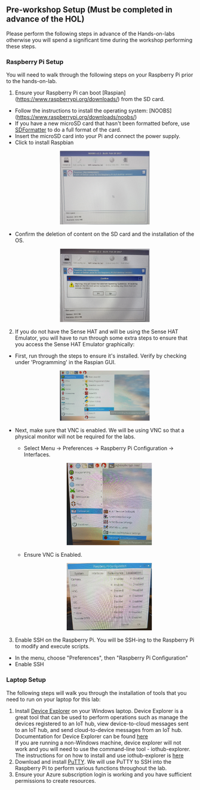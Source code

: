 ## Pre-workshop Setup (Must be completed in advance of the HOL)

Please perform the following steps in advance of the Hands-on-labs otherwise you will spend a significant time during the workshop performing these steps.

### Raspberry Pi Setup

You will need to walk through the following steps on your Raspberry Pi prior to the hands-on-lab. <BR>

1. Ensure your Raspberry Pi can boot [Raspian] (https://www.raspberrypi.org/downloads/) from the SD card. 
  - Follow the instructions to install the operating system: [NOOBS] (https://www.raspberrypi.org/downloads/noobs/) 
  - If you have a new microSD card that hasn't been formatted before, use [SDFormatter](https://www.sdcard.org/downloads/formatter_4/eula_windows/) to do a full format of the card.
  - Insert the microSD card into your Pi and connect the power supply. 
  - Click to install Raspbian
     <p align="center">
        <img src="Images/NOOBS_Install.jpg" width="50%" height="50%"/>
      </p>
   - Confirm the deletion of content on the SD card and the installation of the OS. 
      <p align="center">
        <img src="Images/ConfirmInstall.jpg" width="50%" height="50%"/>
      </p>
2. If you do not have the Sense HAT and will be using the Sense HAT Emulator, you will have to run through some extra steps to ensure that you access the Sense HAT Emulator graphically: 
  - First, run through the steps to ensure it's installed. Verify by checking under 'Programming' in the Raspian GUI.

      <p align="center">
        <img src="Images/SenseHat.jpg"  width="50%" height="50%"/>
      </p>
      
   - Next, make sure that VNC is enabled. We will be using VNC so that a physical monitor will not be required for the labs. 
     - Select Menu -> Preferences -> Raspberry Pi Configuration -> Interfaces.
     
        <p align="center">
          <img src="/images/menu.jpg"  width="50%" height="50%"/>
        </p>
        
     - Ensure VNC is Enabled.
     
        <p align="center">
          <img src="/images/enableVNC.jpg"  width="50%" height="50%"/>
        </p>
         
3. Enable SSH on the Raspberry Pi. You will be SSH-ing to the Raspberry Pi to modify and execute scripts. 
  
  - In the menu, choose "Preferences", then "Raspberry Pi Configuration"
  - Enable SSH

### Laptop Setup

The following steps will walk you through the installation of tools that you need to run on your laptop for this lab: 

1. Install [Device Explorer](https://github.com/Azure/azure-iot-sdk-csharp/releases/download/2017-8-10/SetupDeviceExplorer.msi) on your Windows laptop. Device Explorer is a great tool that can be used to perform operations such as manage the devices registered to an IoT hub, view device-to-cloud messages sent to an IoT hub, and send cloud-to-device messages from an IoT hub. Documentation for Device Explorer can be found [here](https://github.com/Azure/azure-iot-sdk-csharp/tree/master/tools/DeviceExplorer) <BR>
If you are running a non-Windows machine, device explorer will not work and you will need to use the command-line tool - iothub-explorer. The instructions for on how to install and use iothub-explorer is [here](https://github.com/azure/iothub-explorer)
2. Download and install [PuTTY](http://www.chiark.greenend.org.uk/~sgtatham/putty/latest.html). We will use PuTTY to SSH into the Raspberry Pi to perform various functions throughout the lab. 
3. Ensure your Azure subscription login is working and you have sufficient permissions to create resources.

